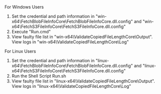 For Windows Users

1. Set the credential and path information in "win-x64\FetchBlobFileInfoCore\FetchBlobFileInfoCore.dll.config" and "win-x64\FetchS3FileInfoCore\FetchS3FileInfoCore.dll.config"
2. Execute "Run.cmd"
3. View faulty file list in "win-x64\ValidateCopiedFileLengthCore\Output". View logs in "win-x64\ValidateCopiedFileLengthCore\Log"


For Linux Users
1. Set the credential and path information in "linux-x64\FetchBlobFileInfoCore\FetchBlobFileInfoCore.dll.config" and "linux-x64\FetchS3FileInfoCore\FetchS3FileInfoCore.dll.config"
2. Run the Shell Script Run.sh
3. View faulty file list in "linux-x64\ValidateCopiedFileLengthCore\Output". View logs in "linux-x64\ValidateCopiedFileLengthCore\Log"
